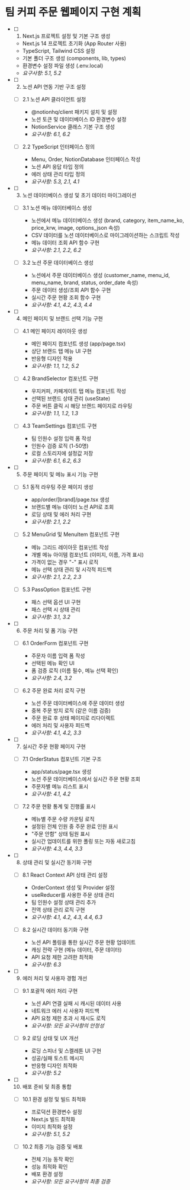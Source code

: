 # 팀 커피 주문 웹페이지 구현 계획

- [ ] 1. Next.js 프로젝트 설정 및 기본 구조 생성
  - Next.js 14 프로젝트 초기화 (App Router 사용)
  - TypeScript, Tailwind CSS 설정
  - 기본 폴더 구조 생성 (components, lib, types)
  - 환경변수 설정 파일 생성 (.env.local)
  - _요구사항: 5.1, 5.2_

- [ ] 2. 노션 API 연동 기반 구조 설정
  - [ ] 2.1 노션 API 클라이언트 설정
    - @notionhq/client 패키지 설치 및 설정
    - 노션 토큰 및 데이터베이스 ID 환경변수 설정
    - NotionService 클래스 기본 구조 생성
    - _요구사항: 6.1, 6.2_
  
  - [ ] 2.2 TypeScript 인터페이스 정의
    - Menu, Order, NotionDatabase 인터페이스 작성
    - 노션 API 응답 타입 정의
    - 에러 상태 관리 타입 정의
    - _요구사항: 5.3, 2.1, 4.1_

- [ ] 3. 노션 데이터베이스 생성 및 초기 데이터 마이그레이션
  - [ ] 3.1 노션 메뉴 데이터베이스 생성
    - 노션에서 메뉴 데이터베이스 생성 (brand, category, item_name_ko, price_krw, image, options_json 속성)
    - CSV 데이터를 노션 데이터베이스로 마이그레이션하는 스크립트 작성
    - 메뉴 데이터 조회 API 함수 구현
    - _요구사항: 2.1, 2.2, 6.2_
  
  - [ ] 3.2 노션 주문 데이터베이스 생성
    - 노션에서 주문 데이터베이스 생성 (customer_name, menu_id, menu_name, brand, status, order_date 속성)
    - 주문 데이터 생성/조회 API 함수 구현
    - 실시간 주문 현황 조회 함수 구현
    - _요구사항: 4.1, 4.2, 4.3, 4.4_

- [ ] 4. 메인 페이지 및 브랜드 선택 기능 구현
  - [ ] 4.1 메인 페이지 레이아웃 생성
    - 메인 페이지 컴포넌트 생성 (app/page.tsx)
    - 상단 브랜드 탭 메뉴 UI 구현
    - 반응형 디자인 적용
    - _요구사항: 1.1, 1.2, 5.2_
  
  - [ ] 4.2 BrandSelector 컴포넌트 구현
    - 우지커피, 카페게이트 탭 메뉴 컴포넌트 작성
    - 선택된 브랜드 상태 관리 (useState)
    - 주문 버튼 클릭 시 해당 브랜드 페이지로 라우팅
    - _요구사항: 1.1, 1.2, 1.3_
  
  - [ ] 4.3 TeamSettings 컴포넌트 구현
    - 팀 인원수 설정 입력 폼 작성
    - 인원수 검증 로직 (1-50명)
    - 로컬 스토리지에 설정값 저장
    - _요구사항: 6.1, 6.2, 6.3_

- [ ] 5. 주문 페이지 및 메뉴 표시 기능 구현
  - [ ] 5.1 동적 라우팅 주문 페이지 생성
    - app/order/[brand]/page.tsx 생성
    - 브랜드별 메뉴 데이터 노션 API로 조회
    - 로딩 상태 및 에러 처리 구현
    - _요구사항: 2.1, 2.2_
  
  - [ ] 5.2 MenuGrid 및 MenuItem 컴포넌트 구현
    - 메뉴 그리드 레이아웃 컴포넌트 작성
    - 개별 메뉴 아이템 컴포넌트 (이미지, 이름, 가격 표시)
    - 가격이 없는 경우 "-" 표시 로직
    - 메뉴 선택 상태 관리 및 시각적 피드백
    - _요구사항: 2.1, 2.2, 2.3_
  
  - [ ] 5.3 PassOption 컴포넌트 구현
    - 패스 선택 옵션 UI 구현
    - 패스 선택 시 상태 관리
    - _요구사항: 3.1, 3.2_

- [ ] 6. 주문 처리 및 폼 기능 구현
  - [ ] 6.1 OrderForm 컴포넌트 구현
    - 주문자 이름 입력 폼 작성
    - 선택된 메뉴 확인 UI
    - 폼 검증 로직 (이름 필수, 메뉴 선택 확인)
    - _요구사항: 2.4, 3.2_
  
  - [ ] 6.2 주문 완료 처리 로직 구현
    - 노션 주문 데이터베이스에 주문 데이터 생성
    - 중복 주문 방지 로직 (같은 이름 검증)
    - 주문 완료 후 상태 페이지로 리다이렉트
    - 에러 처리 및 사용자 피드백
    - _요구사항: 4.1, 4.2, 3.3_

- [ ] 7. 실시간 주문 현황 페이지 구현
  - [ ] 7.1 OrderStatus 컴포넌트 기본 구조
    - app/status/page.tsx 생성
    - 노션 주문 데이터베이스에서 실시간 주문 현황 조회
    - 주문자별 메뉴 리스트 표시
    - _요구사항: 4.1, 4.2_
  
  - [ ] 7.2 주문 현황 통계 및 진행률 표시
    - 메뉴별 주문 수량 카운팅 로직
    - 설정된 전체 인원 중 주문 완료 인원 표시
    - "주문 안함" 상태 팀원 표시
    - 실시간 업데이트를 위한 폴링 또는 자동 새로고침
    - _요구사항: 4.3, 4.4, 3.3_

- [ ] 8. 상태 관리 및 실시간 동기화 구현
  - [ ] 8.1 React Context API 상태 관리 설정
    - OrderContext 생성 및 Provider 설정
    - useReducer를 사용한 주문 상태 관리
    - 팀 인원수 설정 상태 관리 추가
    - 전역 상태 관리 로직 구현
    - _요구사항: 4.1, 4.2, 4.3, 4.4, 6.3_
  
  - [ ] 8.2 실시간 데이터 동기화 구현
    - 노션 API 폴링을 통한 실시간 주문 현황 업데이트
    - 캐싱 전략 구현 (메뉴 데이터, 주문 데이터)
    - API 요청 제한 고려한 최적화
    - _요구사항: 6.3_

- [ ] 9. 에러 처리 및 사용자 경험 개선
  - [ ] 9.1 포괄적 에러 처리 구현
    - 노션 API 연결 실패 시 캐시된 데이터 사용
    - 네트워크 에러 시 사용자 피드백
    - API 요청 제한 초과 시 재시도 로직
    - _요구사항: 모든 요구사항의 안정성_
  
  - [ ] 9.2 로딩 상태 및 UX 개선
    - 로딩 스피너 및 스켈레톤 UI 구현
    - 성공/실패 토스트 메시지
    - 반응형 디자인 최적화
    - _요구사항: 5.2_

- [ ] 10. 배포 준비 및 최종 통합
  - [ ] 10.1 환경 설정 및 빌드 최적화
    - 프로덕션 환경변수 설정
    - Next.js 빌드 최적화
    - 이미지 최적화 설정
    - _요구사항: 5.1, 5.2_
  
  - [ ] 10.2 최종 기능 검증 및 배포
    - 전체 기능 동작 확인
    - 성능 최적화 확인
    - 배포 환경 설정
    - _요구사항: 모든 요구사항의 최종 검증_
